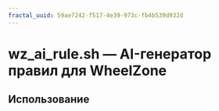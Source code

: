 ```yaml
---
fractal_uuid: 59ae7242-f517-4e39-973c-fb4b539d932d
---
```

# wz_ai_rule.sh — AI-генератор правил для WheelZone

## Использование
